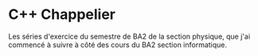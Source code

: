 # C++ Chappelier

Les séries d'exercice du semestre de BA2 de la section physique, que j'ai commencé à suivre à côté des cours du BA2 section informatique.
